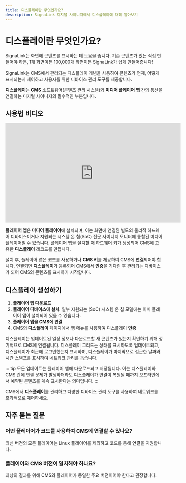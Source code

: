 ```yaml
---
title: 디스플레이란 무엇인가요?
description: SignaLink 디지털 사이니지에서 디스플레이에 대해 알아보기
---
```


# 디스플레이란 무엇인가요?

SignaLink는 화면에 콘텐츠를 표시하는 데 도움을 줍니다. 기존 콘텐츠가 있든 직접 만들어야 하든, 1개 화면이든 100,000개 화면이든 SignaLink가 쉽게 만들어줍니다!

SignaLink는 CMS에서 관리되는 디스플레이 개념을 사용하여 콘텐츠가 언제, 어떻게 표시되는지 제어하고 사용자를 위한 디바이스 관리 도구를 제공합니다.

**디스플레이**는 **CMS** 소프트웨어(콘텐츠 관리 시스템)와 **미디어 플레이어 앱** 간의 통신을 연결하는 디지털 사이니지의 필수적인 부분입니다.

## 사용법 비디오

<iframe width="560" height="315" src="https://www.youtube.com/embed/9H8Ct00qkqs" title="디스플레이란 무엇인가요?" frameborder="0" allow="accelerometer; autoplay; clipboard-write; encrypted-media; gyroscope; picture-in-picture" allowfullscreen></iframe>

**플레이어 앱**은 **미디어 플레이어**에 설치되며, 이는 화면에 연결된 별도의 물리적 하드웨어 디바이스이거나 지원되는 시스템 온 칩(SoC) 전문 사이니지 모니터에 통합된 미디어 플레이어일 수 있습니다. 플레이어 앱을 설치할 때 하드웨어 키가 생성되어 CMS에 고유한 **디스플레이** 레코드를 만듭니다.

설치 후, 플레이어 앱은 **코드**를 사용하거나 **CMS 키**를 제공하여 CMS에 **연결**되어야 합니다. 연결되면 **디스플레이**가 등록되어 CMS에서 **인증**을 기다린 후 관리되는 디바이스가 되어 CMS의 콘텐츠를 표시하기 시작합니다.

## 디스플레이 생성하기

1. **플레이어 앱 다운로드**
2. **플레이어 디바이스에 설치**. 일부 지원되는 (SoC) 시스템 온 칩 모델에는 이미 플레이어 앱이 설치되어 있을 수 있습니다.
3. **플레이어 앱을 CMS에 연결**
4. CMS의 **디스플레이** 페이지에서 행 메뉴를 사용하여 디스플레이 **인증**

디스플레이는 업데이트된 일정 정보나 다운로드할 새 콘텐츠가 있는지 확인하기 위해 정기적으로 CMS에 연결됩니다. 디스플레이 그리드는 상태를 표시하도록 업데이트되고, 디스플레이가 최근에 로그인했는지 표시하며, 디스플레이가 마지막으로 접근한 날짜와 시간 스탬프를 표시하여 네트워크 관리를 돕습니다.

::: tip
모든 업데이트는 플레이어 앱에 다운로드되고 저장됩니다. 이는 디스플레이와 CMS 간에 연결 문제가 발생하더라도 디스플레이가 연결이 복원될 때까지 오프라인에서 예약된 콘텐츠를 계속 표시한다는 의미입니다.
:::

CMS에서 **디스플레이**를 관리하고 다양한 디바이스 관리 도구를 사용하여 네트워크를 효과적으로 제어하세요.

## 자주 묻는 질문

### 어떤 플레이어가 코드를 사용하여 CMS에 연결할 수 있나요?

최신 버전의 모든 플레이어는 Linux 플레이어를 제외하고 코드를 통해 연결을 지원합니다.

### 플레이어와 CMS 버전이 일치해야 하나요?

최상의 결과를 위해 CMS와 플레이어가 동일한 주요 버전이어야 한다고 권장합니다. 